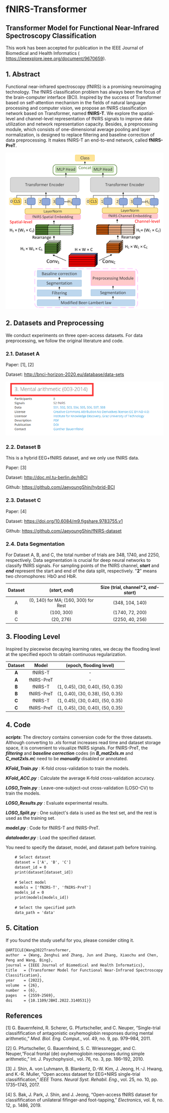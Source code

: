 # fNIRS-Transformer
## Transformer Model for Functional Near-Infrared Spectroscopy Classification
This work has been accepted for publication in the IEEE Journal of Biomedical and Health Informatics ( https://ieeexplore.ieee.org/document/9670659).



##  1.  Abstract

Functional near-infrared spectroscopy (fNIRS) is a promising neuroimaging technology. The fNIRS classification problem has always been the focus of the brain-computer interface (BCI). Inspired by the success of Transformer based on self-attention mechanism in the fields of natural language processing and computer vision, we propose an fNIRS classification network based on Transformer, named **fNIRS-T**. We explore the spatial-level and channel-level representation of fNIRS signals to improve data utilization and network representation capacity. Besides, a preprocessing module, which consists of one-dimensional average pooling and layer normalization, is designed to replace filtering and baseline correction of data preprocessing. It makes fNIRS-T an end-to-end network, called **fNIRS-PreT**. 


<div align='center'>
<img src = 'fig/model.png'>
</div>


## 2. Datasets and Preprocessing

We conduct experiments on three open-access datasets. For data preprocessing, we follow the original literature and code.

### 2.1.  Dataset A
Paper: [1], [2]

Dataset:  http://bnci-horizon-2020.eu/database/data-sets 


<div align='center'>
<img src = 'fig/Dataset A.png'>
</div>

### 2.2.  Dataset B

This is a hybrid EEG+fNIRS dataset, and we only use fNIRS data.

Paper: [3]

Dataset:  http://doc.ml.tu-berlin.de/hBCI 

Github:  https://github.com/JaeyoungShin/hybrid-BCI 

### 2.3.  Dataset C
Paper: [4]

Dataset: https://doi.org/10.6084/m9.figshare.9783755.v1 

Github: https://github.com/JaeyoungShin/fNIRS-dataset 

### 2.4. Data Segmentation

For Dataset A, B, and C, the total number of trials are 348, 1740, and 2250, respectively.  Data segmentation is crucial for deep neural networks to classify fNIRS signals. For sampling points of the fNIRS channel, ***start*** and ***end*** represent the start and end of the data split, respectively. "**2**" means two chromophores: HbO and HbR.

| Dataset |           (*start*, *end*)           | Size (trial, channel*2, *end-start*) |
| :-----: | :----------------------------------: | :----------------------------------: |
|    A    | (0, 140) for MA; (160, 300) for Rest |           (348, 104, 140)            |
|    B    |              (100, 300)              |           (1740, 72, 200)            |
|    C    |              (20, 276)               |           (2250, 40, 256)            |



## 3. Flooding Level

Inspired by piecewise decaying learning rates, we decay the flooding level at the specified epoch to obtain continuous regularization. 

| Dataset |   Model    |      (epoch, flooding level)      |
| :-----: | :--------: | :-------------------------------: |
|  **A**  |  fNIRS-T   |                 -                 |
|  **A**  | fNIRS-PreT |                 -                 |
|  **B**  |  fNIRS-T   | (1, 0.45), (30, 0.40), (50, 0.35) |
|  **B**  | fNIRS-PreT | (1, 0.40), (30, 0.38), (50, 0.35) |
|  **C**  |  fNIRS-T   | (1, 0.45), (30, 0.40), (50, 0.35) |
|  **C**  | fNIRS-PreT | (1, 0.45), (30, 0.40), (50, 0.35) |



## 4. Code

 ***scripts***:  The  directory contains conversion code for the three datasets. Although converting to *.xls* format increases read time and dataset storage space, it is convenient to visualize fNIRS signals. For fNIRS-PreT, the ***filtering*** and ***baseline correction*** codes (in ***B_mat2xls.m*** and ***C_mat2xls.m***) need to be ***manually*** disabled or annotated.

***KFold_Train.py*** :  K-fold cross-validation to train the models.

***KFold_ACC.py*** :  Calculate the average K-fold cross-validation accuracy.

***LOSO_Train.py*** :  Leave-one-subject-out cross-validation (LOSO-CV) to train the models.

***LOSO_Results.py*** :  Evaluate experimental results.

***LOSO_Split.py*** :  One subject's data is used as the test set, and the rest is used as the training set.

***model.py*** :  Code for fNIRS-T and fNIRS-PreT.

***dataloader.py*** :  Load the specified dataset.

You need to specify the dataset, model, and dataset path before training.

```
    # Select dataset
    dataset = ['A', 'B', 'C']
    dataset_id = 0
    print(dataset[dataset_id])

    # Select model
    models = ['fNIRS-T', 'fNIRS-PreT']
    models_id = 0
    print(models[models_id])

    # Select the specified path
    data_path = 'data'
```



## 5. Citation

If you found the study useful for you, please consider citing it.
```
@ARTICLE{Wang2022Transformer,  
author  = {Wang, Zenghui and Zhang, Jun and Zhang, Xiaochu and Chen, Peng and Wang, Bing},  
journal = {IEEE Journal of Biomedical and Health Informatics},   
title   = {Transformer Model for Functional Near-Infrared Spectroscopy Classification},   
year    = {2022},  
volume  = {26},  
number  = {6},  
pages   = {2559-2569},  
doi     = {10.1109/JBHI.2022.3140531}}
```



## References

[1] G. Bauernfeind, R. Scherer, G. Pfurtscheller, and C. Neuper, “Single-trial classifification of antagonistic oxyhemoglobin responses during mental arithmetic,” *Med. Biol. Eng. Comput.*, vol. 49, no. 9, pp. 979–984, 2011.

[2] G. Pfurtscheller, G. Bauernfeind, S. C. Wriessnegger, and C. Neuper,“Focal frontal (de) oxyhemoglobin responses during simple arithmetic,” Int. J. Psychophysiol., vol. 76, no. 3, pp. 186–192, 2010.

[3] J. Shin, A. von Luhmann, B. Blankertz, D.-W. Kim, J. Jeong, H.-J. Hwang, and K.-R. Muller, “Open access dataset for EEG+NIRS single-trial classifification,” *IEEE Trans. Neural Syst. Rehabil. Eng.*, vol. 25, no. 10, pp. 1735–1745, 2017.

[4] S. Bak, J. Park, J. Shin, and J. Jeong, “Open-access fNIRS dataset for classifification of unilateral fifinger-and foot-tapping,” *Electronics*, vol. 8, no. 12, p. 1486, 2019.
